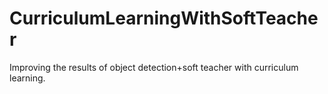 # CurriculumLearningWithSoftTeacher
Improving the results of object detection+soft teacher with curriculum learning.
